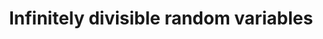 ---
title: Infinitely divisible random variables
layout: post
tags: [levy processes, probability theory]
---
